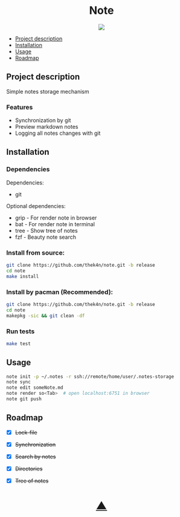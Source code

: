 

<h1 align="center">Note</h1>

<p align="center">
  <a href="https://github.com/TheK4n">
    <img src="https://img.shields.io/github/followers/TheK4n?label=Follow&style=social">
  </a>
</p>

* [Project description](#chapter-0)
* [Installation](#chapter-1)
* [Usage](#chapter-2)
* [Roadmap](#chapter-3)


<a id="chapter-0"></a>
## Project description 

Simple notes storage mechanism

### Features

* Synchronization by git
* Preview markdown notes
* Logging all notes changes with git


<a id="chapter-1"></a>
## Installation


### Dependencies

Dependencies:
* git

Optional dependencies:
* grip - For render note in browser
* bat - For render note in terminal
* tree - Show tree of notes
* fzf - Beauty note search


### Install from source:
```bash
git clone https://github.com/thek4n/note.git -b release
cd note
make install
```

### Install by pacman (Recommended):
```bash
git clone https://github.com/thek4n/note.git -b release
cd note
makepkg -sic && git clean -df
```

### Run tests
```bash
make test
```


<a id="chapter-2"></a>
## Usage

```bash
note init -p ~/.notes -r ssh://remote/home/user/.notes-storage
note sync
note edit someNote.md
note render so<Tab>  # open localhost:6751 in browser
note git push
```


<a id="chapter-3"></a>
## Roadmap

* [X] ~~Lock-file~~
* [X] ~~Synchronization~~
* [X] ~~Search by notes~~
* [X] ~~Directories~~
* [X] ~~Tree of notes~~


<h1 align="center"><a href="#top">▲</a></h1>
